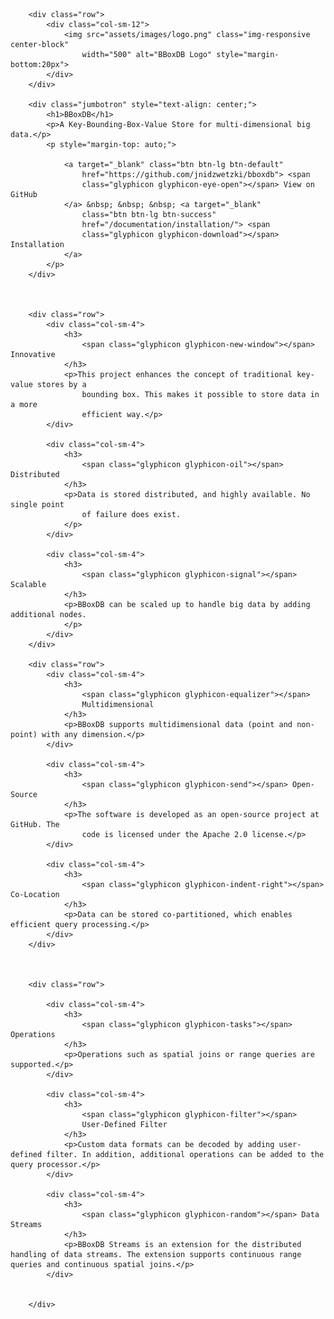  <div class="container maincontent">

  		<div class="row">
			<div class="col-sm-12">
				<img src="assets/images/logo.png" class="img-responsive center-block"
					width="500" alt="BBoxDB Logo" style="margin-bottom:20px">
			</div>
		</div>

		<div class="jumbotron" style="text-align: center;">
			<h1>BBoxDB</h1>
			<p>A Key-Bounding-Box-Value Store for multi-dimensional big data.</p>
			<p style="margin-top: auto;">

				<a target="_blank" class="btn btn-lg btn-default"
					href="https://github.com/jnidzwetzki/bboxdb"> <span
					class="glyphicon glyphicon-eye-open"></span> View on GitHub
				</a> &nbsp; &nbsp; &nbsp; <a target="_blank"
					class="btn btn-lg btn-success"
					href="/documentation/installation/"> <span
					class="glyphicon glyphicon-download"></span> Installation
				</a>
			</p>
		</div>



		<div class="row">
			<div class="col-sm-4">
				<h3>
					<span class="glyphicon glyphicon-new-window"></span> Innovative
				</h3>
				<p>This project enhances the concept of traditional key-value stores by a
					bounding box. This makes it possible to store data in a more
					efficient way.</p>
			</div>

			<div class="col-sm-4">
				<h3>
					<span class="glyphicon glyphicon-oil"></span> Distributed
				</h3>
				<p>Data is stored distributed, and highly available. No single point
					of failure does exist.
				</p>
			</div>
			
			<div class="col-sm-4">
				<h3>
					<span class="glyphicon glyphicon-signal"></span> Scalable
				</h3>
				<p>BBoxDB can be scaled up to handle big data by adding additional nodes.
				</p>
			</div>
		</div>

		<div class="row">
			<div class="col-sm-4">
				<h3>
					<span class="glyphicon glyphicon-equalizer"></span>
					Multidimensional
				</h3>
				<p>BBoxDB supports multidimensional data (point and non-point) with any dimension.</p>
			</div>

			<div class="col-sm-4">
				<h3>
					<span class="glyphicon glyphicon-send"></span> Open-Source
				</h3>
				<p>The software is developed as an open-source project at GitHub. The
					code is licensed under the Apache 2.0 license.</p>
			</div>
			
			<div class="col-sm-4">
				<h3>
					<span class="glyphicon glyphicon-indent-right"></span> Co-Location
				</h3>
				<p>Data can be stored co-partitioned, which enables efficient query processing.</p>
			</div>
		</div>



		<div class="row">

			<div class="col-sm-4">
				<h3>
					<span class="glyphicon glyphicon-tasks"></span> Operations
				</h3>
				<p>Operations such as spatial joins or range queries are supported.</p>
			</div>

			<div class="col-sm-4">
				<h3>
					<span class="glyphicon glyphicon-filter"></span>
					User-Defined Filter
				</h3>
				<p>Custom data formats can be decoded by adding user-defined filter. In addition, additional operations can be added to the query processor.</p>
			</div>

			<div class="col-sm-4">
				<h3>
					<span class="glyphicon glyphicon-random"></span> Data Streams
				</h3>
				<p>BBoxDB Streams is an extension for the distributed handling of data streams. The extension supports continuous range queries and continuous spatial joins.</p>
			</div>
			

		</div>

    
